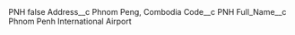 <?xml version="1.0" encoding="UTF-8"?>
<CustomMetadata xmlns="http://soap.sforce.com/2006/04/metadata" xmlns:xsi="http://www.w3.org/2001/XMLSchema-instance" xmlns:xsd="http://www.w3.org/2001/XMLSchema">
    <label>PNH</label>
    <protected>false</protected>
    <values>
        <field>Address__c</field>
        <value xsi:type="xsd:string">Phnom Peng, Combodia</value>
    </values>
    <values>
        <field>Code__c</field>
        <value xsi:type="xsd:string">PNH</value>
    </values>
    <values>
        <field>Full_Name__c</field>
        <value xsi:type="xsd:string">Phnom Penh International Airport</value>
    </values>
</CustomMetadata>
